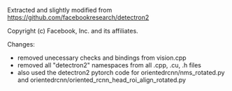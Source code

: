 Extracted and slightly modified from https://github.com/facebookresearch/detectron2

Copyright (c) Facebook, Inc. and its affiliates.

Changes:

- removed unecessary checks and bindings from vision.cpp
- removed all "detectron2" namespaces from all .cpp, .cu, .h files
- also used the detectron2 pytorch code for orientedrcnn/nms_rotated.py and orientedrcnn/oriented_rcnn_head_roi_align_rotated.py
